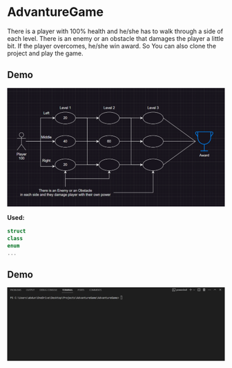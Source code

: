 # AdvantureGame

There is a player with 100% health and he/she has to walk through a side of each level. There is an enemy or an obstacle that damages the player a little bit. If the player overcomes, he/she win award. So You can also clone the project and play the game.

## Demo

![alt text](<AdvantureGame/Assets/Screenshot 2024-03-25 111341.png>)


**Used:**
```cs
struct
class
enum
...
```

## Demo

![alt text](AdvantureGame/Assets/Animation.gif)
